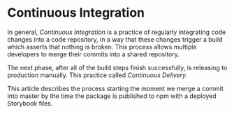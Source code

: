 # Continuous Integration

In general, _Continuous Integration_ is a practice of regularly integrating code changes into a code repository, in a way that these changes trigger a build which asserts that nothing is broken.
This process allows multiple developers to merge their commits into a shared repository.

The next phase, after all of the build steps finish successfully, is releasing to production manually. This practice called _Continuous Delivery_.

This article describes the process starting the moment we merge a commit into master by the time the package is published to npm with a deployed Storybook files.
